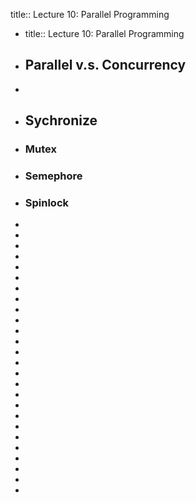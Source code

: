 title:: Lecture 10: Parallel Programming

- title:: Lecture 10: Parallel Programming
- ## Parallel v.s. Concurrency
-
- ## Sychronize
- ### Mutex
- ### Semephore
- ### Spinlock
-
-
-
-
-
-
-
-
-
-
-
-
-
-
-
-
-
-
-
-
-
-
-
-
-
-